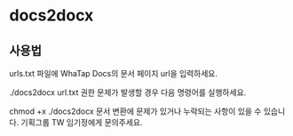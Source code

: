 # docs2docx

## 사용법

urls.txt 파일에 WhaTap Docs의 문서 페이지 url을 입력하세요.

./docs2docx url.txt
권한 문제가 발생할 경우 다음 명령어를 실행하세요.

chmod +x ./docs2docx
문서 변환에 문제가 있거나 누락되는 사항이 있을 수 있습니다. 기획그룹 TW 임기정에게 문의주세요.
